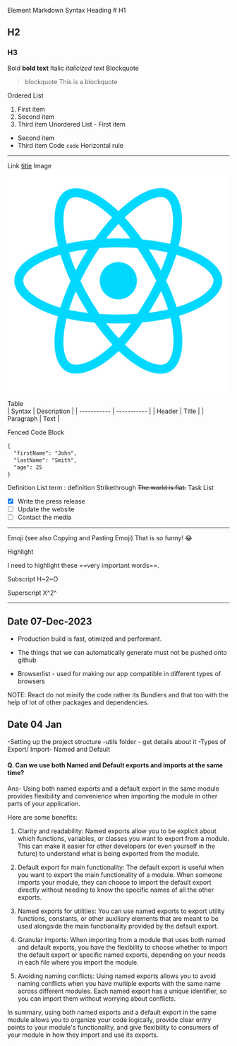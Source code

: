
Element	Markdown Syntax
Heading	# H1
## H2
### H3
Bold	**bold text**
Italic	*italicized text*
Blockquote	
> blockquote This is a blockquote

Ordered List	
1. First item
2. Second item
3. Third item
Unordered List	- First item
- Second item
- Third item
Code	`code`
Horizontal rule 
---
Link	[title](https://www.example.com)
Image	![alt text](./assests/react.png)


Table	
| Syntax | Description |
| ----------- | ----------- |
| Header | Title |
| Paragraph | Text |

Fenced Code Block	

```
{
  "firstName": "John",
  "lastName": "Smith",
  "age": 25
}
```


Definition List	term
: definition
Strikethrough	~~The world is flat.~~
Task List	
- [x] Write the press release
- [ ] Update the website
- [ ] Contact the media

---
Emoji (see also Copying and Pasting Emoji)	That is so funny! :joy:

Highlight

I need to highlight these ==very important words==.

Subscript	H~2~O

Superscript	X^2^

---

## Date 07-Dec-2023

- Production build is fast, otimized and performant.

- The things that we can automatically generate must not be pushed onto github

- Browserlist - used for making our app compatible in different types of browsers

NOTE: React do not minify the code rather its Bundlers and that too with the help of lot of other packages and dependencies.


## Date 04 Jan

-Setting up the project structure
-utils folder - get details about it
-Types of Export/ Import- Named and Default

#### Q. Can we use both Named and Default exports and imports at the same time?
Ans- Using both named exports and a default export in the same module provides flexibility and convenience when importing the module in other parts of your application.

Here are some benefits:

1. Clarity and readability: Named exports allow you to be explicit about which functions, variables, or classes you want to export from a module. This can make it easier for other developers (or even yourself in the future) to understand what is being exported from the module.

2. Default export for main functionality: The default export is useful when you want to export the main functionality of a module. When someone imports your module, they can choose to import the default export directly without needing to know the specific names of all the other exports.

3. Named exports for utilities: You can use named exports to export utility functions, constants, or other auxiliary elements that are meant to be used alongside the main functionality provided by the default export.

4. Granular imports: When importing from a module that uses both named and default exports, you have the flexibility to choose whether to import the default export or specific named exports, depending on your needs in each file where you import the module.

5. Avoiding naming conflicts: Using named exports allows you to avoid naming conflicts when you have multiple exports with the same name across different modules. Each named export has a unique identifier, so you can import them without worrying about conflicts.

In summary, using both named exports and a default export in the same module allows you to organize your code logically, provide clear entry points to your module's functionality, and give flexibility to consumers of your module in how they import and use its exports.


